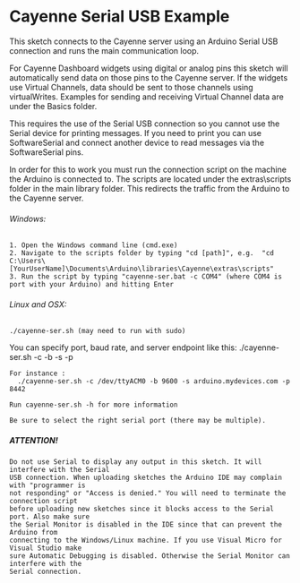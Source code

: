 # Cayenne Serial USB Example

This sketch connects to the Cayenne server using an Arduino Serial USB connection
and runs the main communication loop.

For Cayenne Dashboard widgets using digital or analog pins this sketch will automatically
send data on those pins to the Cayenne server. If the widgets use Virtual Channels, data
should be sent to those channels using virtualWrites. Examples for sending and receiving
Virtual Channel data are under the Basics folder.

This requires the use of the Serial USB connection so you cannot use the Serial device for
printing messages. If you need to print you can use SoftwareSerial and connect another device
to read messages via the SoftwareSerial pins.

In order for this to work you must run the connection script on the machine the Arduino is connected to.
The scripts are located under the extras\scripts folder in the main library folder. This redirects the traffic
from the Arduino to the Cayenne server.

###### Windows:
	1. Open the Windows command line (cmd.exe)
	2. Navigate to the scripts folder by typing "cd [path]", e.g.  "cd C:\Users\[YourUserName]\Documents\Arduino\libraries\Cayenne\extras\scripts"
	3. Run the script by typing "cayenne-ser.bat -c COM4" (where COM4 is port with your Arduino) and hitting Enter

###### Linux and OSX:
    ./cayenne-ser.sh (may need to run with sudo)
    
You can specify port, baud rate, and server endpoint like this:
    ./cayenne-ser.sh -c <serial port> -b <baud rate> -s <server address> -p <server port>

    For instance :
      ./cayenne-ser.sh -c /dev/ttyACM0 -b 9600 -s arduino.mydevices.com -p 8442

    Run cayenne-ser.sh -h for more information

    Be sure to select the right serial port (there may be multiple).

##### ATTENTION!
	Do not use Serial to display any output in this sketch. It will interfere with the Serial
	USB connection. When uploading sketches the Arduino IDE may complain with "programmer is
	not responding" or "Access is denied." You will need to terminate the connection script
	before uploading new sketches since it blocks access to the Serial port. Also make sure 
	the Serial Monitor is disabled in the IDE since that can prevent the Arduino from 
	connecting to the Windows/Linux machine. If you use Visual Micro for Visual Studio make
	sure Automatic Debugging is disabled. Otherwise the Serial Monitor can interfere with the
	Serial connection.